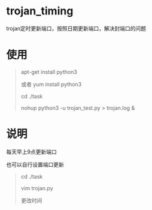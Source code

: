 # trojan_timing
trojan定时更新端口，按照日期更新端口，解决封端口的问题

# 使用



> apt-get install python3
> 
> 或者 yum install python3
> 
> cd ./task
> 
> nohup python3 -u trojan_test.py > trojan.log &


# 说明

每天早上9点更新端口

也可以自行设置端口更新

> cd ./task
> 
> vim trojan.py
> 
> 更改时间
